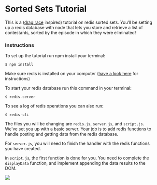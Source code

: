 # Sorted Sets Tutorial

This is a ([drag race](https://en.wikipedia.org/wiki/RuPaul%27s_Drag_Race) inspired) tutorial on redis sorted sets. You'll be setting
up a redis database with node that lets you store and retrieve a list of
contestants, sorted by the episode in which they were eliminated!

### Instructions

To set up the tutorial run npm install your terminal:

```shell
$ npm install
```

Make sure redis is installed on your computer ([have a look here](http://redis.io/download) for instructions)

To start your redis database run this command in your terminal:

```
$ redis-server
```

To see a log of redis operations you can also run:

```
$ redis-cli
```


The files you will be changing are `redis.js`, `server.js`, and `script.js`.
We've set you up with a basic server. Your job is to add redis functions to
handle posting and getting data from the redis database.

For `server.js`, you will need to finish the handler with the redis functions
you have created.

in `script.js`, the first function is done for you. You need to complete the
`displayData` function, and implement appending the data results to the DOM.

![](http://i.imgur.com/PzXN63T.png)
